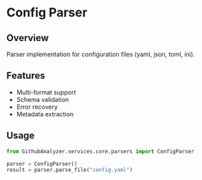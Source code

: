 # Config Parser

## Overview

Parser implementation for configuration files (yaml, json, toml, ini).

## Features

- Multi-format support
- Schema validation
- Error recovery
- Metadata extraction

## Usage

```python
from GithubAnalyzer.services.core.parsers import ConfigParser

parser = ConfigParser()
result = parser.parse_file("config.yaml")
```
